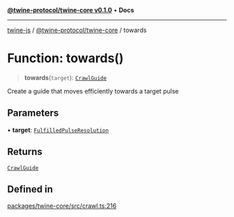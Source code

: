 [**@twine-protocol/twine-core v0.1.0**](../index.md) • **Docs**

***

[twine-js](../../../index.md) / [@twine-protocol/twine-core](../index.md) / towards

# Function: towards()

> **towards**(`target`): [`CrawlGuide`](../type-aliases/CrawlGuide.md)

Create a guide that moves efficiently towards a target pulse

## Parameters

• **target**: [`FulfilledPulseResolution`](../type-aliases/FulfilledPulseResolution.md)

## Returns

[`CrawlGuide`](../type-aliases/CrawlGuide.md)

## Defined in

[packages/twine-core/src/crawl.ts:216](https://github.com/twine-protocol/twine-js/blob/afcd6a4191783e38a824b15e0910dbcaa4196a95/packages/twine-core/src/crawl.ts#L216)

